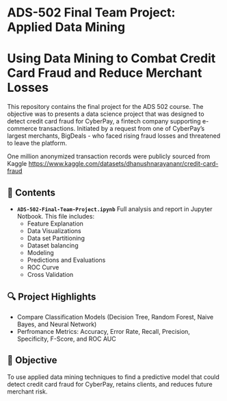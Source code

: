 # ADS-502 Final Team Project: Applied Data Mining 
# Using Data Mining to Combat Credit Card Fraud and Reduce Merchant Losses

This repository contains the final project for the ADS 502 course.
The objective was to presents a data science project that was designed to detect credit card fraud for CyberPay, a 
fintech company supporting e-commerce transactions. Initiated by a request from one of CyberPay’s 
largest merchants, BigDeals - who faced rising fraud losses and threatened to leave the platform.

One million anonymized transaction records were publicly sourced from Kaggle
https://www.kaggle.com/datasets/dhanushnarayananr/credit-card-fraud

## 📁 Contents

- **`ADS-502-Final-Team-Project.ipynb`**
Full analysis and report in Jupyter Notbook. This file includes: 
  -  Feature Explanation
  -  Data Visualizations
  -  Data set Partitioning
  -  Dataset balancing
  -  Modeling
  -  Predictions and Evaluations
  -  ROC Curve
  -  Cross Validation

## 🔍 Project Highlights

  - Compare Classification Models (Decision Tree, Random Forest, Naive Bayes, and Neural Network)
  - Perfromance Metrics: Accuracy, Error Rate, Recall, Precision, Specificity, F-Score, and ROC AUC
  
## 📌 Objective

To use applied data mining techniques to find a predictive model that could detect credit card fraud for 
CyberPay, retains clients, and reduces future merchant risk. 
